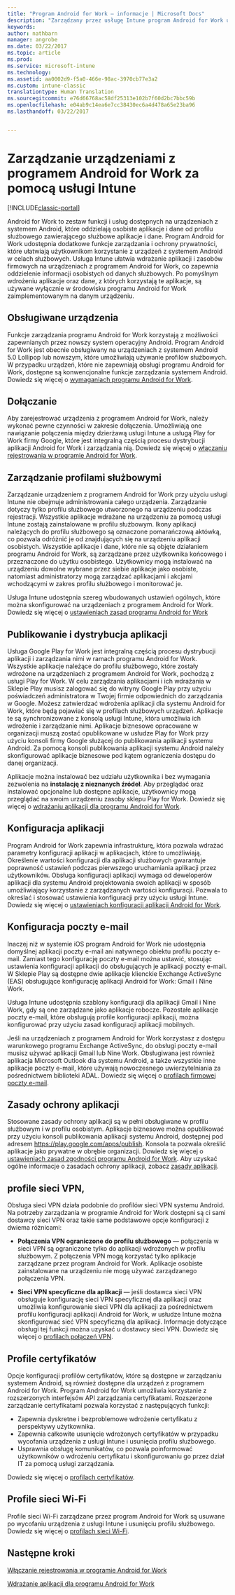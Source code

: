 ```yaml
---
title: "Program Android for Work — informacje | Microsoft Docs"
description: "Zarządzany przez usługę Intune program Android for Work udostępnia dodatkowe funkcje zarządzania i ochrony prywatności, które ułatwiają użytkownikom korzystanie z urządzeń z systemem Android w celach służbowych."
keywords: 
author: nathbarn
manager: angrobe
ms.date: 03/22/2017
ms.topic: article
ms.prod: 
ms.service: microsoft-intune
ms.technology: 
ms.assetid: aa0002d9-f5a0-466e-98ac-3970cb77e3a2
ms.custom: intune-classic
translationtype: Human Translation
ms.sourcegitcommit: e76d66768ac58df25313e102b7f60d2bc7bbc59b
ms.openlocfilehash: e04ab9c14ea6e7cc38430ec6a4d478a65e23ba96
ms.lasthandoff: 03/22/2017


---
```


# <a name="manage-android-for-work-devices-with-intune"></a>Zarządzanie urządzeniami z programem Android for Work za pomocą usługi Intune

[!INCLUDE[classic-portal](../includes/classic-portal.md)]

Android for Work to zestaw funkcji i usług dostępnych na urządzeniach z systemem Android, które oddzielają osobiste aplikacje i dane od profilu służbowego zawierającego służbowe aplikacje i dane. Program Android for Work udostępnia dodatkowe funkcje zarządzania i ochrony prywatności, które ułatwiają użytkownikom korzystanie z urządzeń z systemem Android w celach służbowych. Usługa Intune ułatwia wdrażanie aplikacji i zasobów firmowych na urządzeniach z programem Android for Work, co zapewnia oddzielenie informacji osobistych od danych służbowych. Po pomyślnym wdrożeniu aplikacje oraz dane, z których korzystają te aplikacje, są używane wyłącznie w środowisku programu Android for Work zaimplementowanym na danym urządzeniu.

## <a name="supported-devices"></a>Obsługiwane urządzenia

Funkcje zarządzania programu Android for Work korzystają z możliwości zapewnianych przez nowszy system operacyjny Android. Program Android for Work jest obecnie obsługiwany na urządzeniach z systemem Android 5.0 Lollipop lub nowszym, które umożliwiają używanie profilów służbowych. W przypadku urządzeń, które nie zapewniają obsługi programu Android for Work, dostępne są konwencjonalne funkcje zarządzania systemem Android. Dowiedz się więcej o [wymaganiach programu Android for Work](https://support.google.com/work/android/answer/6174145?hl=en&ref_topic=6151012).

## <a name="onboarding"></a>Dołączanie

Aby zarejestrować urządzenia z programem Android for Work, należy wykonać pewne czynności w zakresie dołączenia. Umożliwiają one nawiązanie połączenia między dzierżawą usługi Intune a usługą Play for Work firmy Google, które jest integralną częścią procesu dystrybucji aplikacji Android for Work i zarządzania nią. Dowiedz się więcej o [włączaniu rejestrowania w programie Android for Work](https://docs.microsoft.com/intune/deploy-use/set-up-android-for-work).

## <a name="work-profile-management"></a>Zarządzanie profilami służbowymi

Zarządzanie urządzeniem z programem Android for Work przy użyciu usługi Intune nie obejmuje administrowania całego urządzenia. Zarządzanie dotyczy tylko profilu służbowego utworzonego na urządzeniu podczas rejestracji. Wszystkie aplikacje wdrażane na urządzeniu za pomocą usługi Intune zostają zainstalowane w profilu służbowym. Ikony aplikacji należących do profilu służbowego są oznaczone pomarańczową aktówką, co pozwala odróżnić je od znajdujących się na urządzeniu aplikacji osobistych. Wszystkie aplikacje i dane, które nie są objęte działaniem programu Android for Work, są zarządzane przez użytkownika końcowego i przeznaczone do użytku osobistego. Użytkownicy mogą instalować na urządzeniu dowolne wybrane przez siebie aplikacje jako osobiste, natomiast administratorzy mogą zarządzać aplikacjami i akcjami wchodzącymi w zakres profilu służbowego i monitorować je.

Usługa Intune udostępnia szereg wbudowanych ustawień ogólnych, które można skonfigurować na urządzeniach z programem Android for Work. Dowiedz się więcej o [ustawieniach zasad programu Android for Work](android-for-work-policy-settings-in-microsoft-intune.md)

## <a name="app-publishing-and-distribution"></a>Publikowanie i dystrybucja aplikacji

Usługa Google Play for Work jest integralną częścią procesu dystrybucji aplikacji i zarządzania nimi w ramach programu Android for Work. Wszystkie aplikacje należące do profilu służbowego, które zostały wdrożone na urządzeniach z programem Android for Work, pochodzą z usługi Play for Work. W celu zarządzania aplikacjami i ich wdrażania w Sklepie Play musisz zalogować się do witryny Google Play przy użyciu poświadczeń administratora w Twojej firmie odpowiednich do zarządzania w Google. Możesz zatwierdzać wdrożenia aplikacji dla systemu Android for Work, które będą pojawiać się w profilach służbowych urządzeń. Aplikacje te są synchronizowane z konsolą usługi Intune, która umożliwia ich wdrożenie i zarządzanie nimi. Aplikacje biznesowe opracowane w organizacji muszą zostać opublikowane w usłudze Play for Work przy użyciu konsoli firmy Google służącej do publikowania aplikacji systemu Android. Za pomocą konsoli publikowania aplikacji systemu Android należy skonfigurować aplikacje biznesowe pod kątem ograniczenia dostępu do danej organizacji.

Aplikacje można instalować bez udziału użytkownika i bez wymagania zezwolenia na **instalację z nieznanych źródeł**. Aby przeglądać oraz instalować opcjonalne lub dostępne aplikacje, użytkownicy mogą przeglądać na swoim urządzeniu zasoby sklepu Play for Work. Dowiedz się więcej o [wdrażaniu aplikacji dla programu Android for Work](https://docs.microsoft.com/intune/deploy-use/android-for-work-apps).

## <a name="app-configuration"></a>Konfiguracja aplikacji

Program Android for Work zapewnia infrastrukturę, która pozwala wdrażać parametry konfiguracji aplikacji w aplikacjach, które to umożliwiają. Określenie wartości konfiguracji dla aplikacji służbowych gwarantuje poprawność ustawień podczas pierwszego uruchamiania aplikacji przez użytkowników. Obsługa konfiguracji aplikacji wymaga od deweloperów aplikacji dla systemu Android projektowania swoich aplikacji w sposób umożliwiający korzystanie z zarządzanych wartości konfiguracji. Pozwala to określać i stosować ustawienia konfiguracji przy użyciu usługi Intune. Dowiedz się więcej o [ustawieniach konfiguracji aplikacji Android for Work](afw-app-configuration-policy.md).

## <a name="email-configuration"></a>Konfiguracja poczty e-mail

Inaczej niż w systemie iOS program Android for Work nie udostępnia domyślnej aplikacji poczty e-mail ani natywnego obiektu profilu poczty e-mail. Zamiast tego konfigurację poczty e-mail można ustawić, stosując ustawienia konfiguracji aplikacji do obsługujących je aplikacji poczty e-mail. W Sklepie Play są dostępne dwie aplikacje klienckie Exchange ActiveSync (EAS) obsługujące konfigurację aplikacji Android for Work: Gmail i Nine Work.

Usługa Intune udostępnia szablony konfiguracji dla aplikacji Gmail i Nine Work, gdy są one zarządzane jako aplikacje robocze. Pozostałe aplikacje poczty e-mail, które obsługują profile konfiguracji aplikacji, można konfigurować przy użyciu zasad konfiguracji aplikacji mobilnych.

Jeśli na urządzeniach z programem Android for Work korzystasz z dostępu warunkowego programu Exchange ActiveSync, do obsługi poczty e-mail musisz używać aplikacji Gmail lub Nine Work. Obsługiwana jest również aplikacja Microsoft Outlook dla systemu Android, a także wszystkie inne aplikacje poczty e-mail, które używają nowoczesnego uwierzytelniania za pośrednictwem biblioteki ADAL. Dowiedz się więcej o [profilach firmowej poczty e-mail](configure-access-to-corporate-email-using-email-profiles-with-microsoft-intune.md).

## <a name="app-protection-policies"></a>Zasady ochrony aplikacji

Stosowane zasady ochrony aplikacji są w pełni obsługiwane w profilu służbowym i w profilu osobistym. Aplikacje biznesowe można opublikować przy użyciu konsoli publikowania aplikacji systemu Android, dostępnej pod adresem https://play.google.com/apps/publish. Konsola ta pozwala określić aplikacje jako prywatne w obrębie organizacji. Dowiedz się więcej o [ustawieniach zasad zgodności programu Android for Work](afw-compliance-policy-settings-in-microsoft-intune.md). Aby uzyskać ogólne informacje o zasadach ochrony aplikacji, zobacz [zasady aplikacji](protect-app-data-using-mobile-app-management-policies-with-microsoft-intune.md).

## <a name="vpn-profiles"></a>profile sieci VPN,

Obsługa sieci VPN działa podobnie do profilów sieci VPN systemu Android. Na potrzeby zarządzania w programie Android for Work dostępni są ci sami dostawcy sieci VPN oraz takie same podstawowe opcje konfiguracji z dwiema różnicami:

-  **Połączenia VPN ograniczone do profilu służbowego** — połączenia w sieci VPN są ograniczone tylko do aplikacji wdrożonych w profilu służbowym. Z połączenia VPN mogą korzystać tylko aplikacje zarządzane przez program Android for Work. Aplikacje osobiste zainstalowane na urządzeniu nie mogą używać zarządzanego połączenia VPN.

-  **Sieci VPN specyficzne dla aplikacji** — jeśli dostawca sieci VPN obsługuje konfigurację sieci VPN specyficznej dla aplikacji oraz umożliwia konfigurowanie sieci VPN dla aplikacji za pośrednictwem profilu konfiguracji aplikacji Android for Work, w usłudze Intune można skonfigurować sieć VPN specyficzną dla aplikacji. Informacje dotyczące obsługi tej funkcji można uzyskać u dostawcy sieci VPN. Dowiedz się więcej o [profilach połączeń VPN](vpn-connections-in-microsoft-intune.md).

## <a name="certificate-profiles"></a>Profile certyfikatów

Opcje konfiguracji profilów certyfikatów, które są dostępne w zarządzaniu systemem Android, są również dostępne dla urządzeń z programem Android for Work. Program Android for Work umożliwia korzystanie z rozszerzonych interfejsów API zarządzania certyfikatami. Rozszerzone zarządzanie certyfikatami pozwala korzystać z następujących funkcji:

- Zapewnia dyskretne i bezproblemowe wdrożenie certyfikatu z perspektywy użytkownika.
-  Zapewnia całkowite usunięcie wdrożonych certyfikatów w przypadku wycofania urządzenia z usługi Intune i usunięcia profilu służbowego.
-  Usprawnia obsługę komunikatów, co pozwala poinformować użytkowników o wdrożeniu certyfikatu i skonfigurowaniu go przez dział IT za pomocą usługi zarządzania.

Dowiedz się więcej o [profilach certyfikatów](secure-resource-access-with-certificate-profiles.md).

## <a name="wi-fi-profiles"></a>Profile sieci Wi-Fi

Profile sieci Wi-Fi zarządzane przez program Android for Work są usuwane po wycofaniu urządzenia z usługi Intune i usunięciu profilu służbowego. Dowiedz się więcej o [profilach sieci Wi-Fi](wi-fi-connections-in-microsoft-intune.md).

## <a name="next-steps"></a>Następne kroki
[Włączanie rejestrowania w programie Android for Work](https://docs.microsoft.com/en-us/intune/deploy-use/set-up-android-for-work)

[Wdrażanie aplikacji dla programu Android for Work](https://docs.microsoft.com/en-us/intune/deploy-use/android-for-work-apps)

